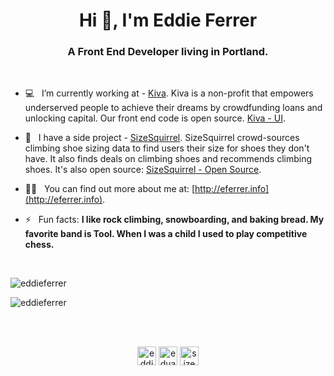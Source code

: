 <!--
**eddieferrer/eddieferrer** is a ✨ _special_ ✨ repository because its `README.md` (this file) appears on your GitHub profile.

Here are some ideas to get you started:

- 🔭 I’m currently working on ...
- 🌱 I’m currently learning ...
- 👯 I’m looking to collaborate on ...
- 🤔 I’m looking for help with ...
- 💬 Ask me about ...
- 📫 How to reach me: ...
- 😄 Pronouns: ...
- ⚡ Fun fact: ...
-->

<h1 align="center">Hi 👋, I'm Eddie Ferrer</h1>
<h3 align="center">A Front End Developer living in Portland.</h3>
<br/>

- 💻  &nbsp; I’m currently working at - [Kiva](https://kiva.org). Kiva is a non-profit that empowers underserved people to achieve their dreams by crowdfunding loans and unlocking capital. Our front end code is open source. [Kiva - UI](https://github.com/kiva/ui).

- 🧗  &nbsp; I have a side project - [SizeSquirrel](https://sizesquirrel.com). SizeSquirrel crowd-sources climbing shoe sizing data to find users their size for shoes they don't have. It also finds deals on climbing shoes and recommends climbing shoes. It's also open source: [SizeSquirrel - Open Source](https://github.com/eddieferrer/sizesquirrel-open).

- 👨‍💻  &nbsp; You can find out more about me at: [http://eferrer.info](http://eferrer.info).

- ⚡ &nbsp; Fun facts: **I like rock climbing, snowboarding, and baking bread. My favorite band is Tool. When I was a child I used to play competitive chess.**
<br/>
  
<p><img src="https://github-readme-stats.vercel.app/api/top-langs/?username=eddieferrer&layout=compact&hide=html" alt="eddieferrer" /></p>

<p><img src="https://github-readme-stats.vercel.app/api?username=eddieferrer&show_icons=true" alt="eddieferrer" /></p>

<br/>
<br/>

<p align="center">
<a href="https://github.com/eddieferrer" target="blank"><img align="center" src="https://cdn.jsdelivr.net/npm/simple-icons@3.0.1/icons/github.svg" alt="eddieferrer" height="30" width="30" /></a>
<a href="https://linkedin.com/in/eduardoferrer" target="blank"><img align="center" src="https://cdn.jsdelivr.net/npm/simple-icons@3.0.1/icons/linkedin.svg" alt="eduardoferrer" height="30" width="30" /></a>
<a href="https://instagram.com/sizesquirrel" target="blank"><img align="center" src="https://cdn.jsdelivr.net/npm/simple-icons@3.0.1/icons/instagram.svg" alt="sizesquirrel" height="30" width="30" /></a>
</p>
